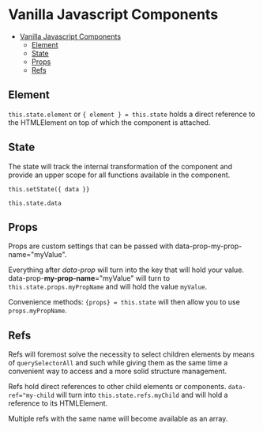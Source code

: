 # Vanilla Javascript Components

- [Vanilla Javascript Components](#vanilla-javascript-components)
  - [Element](#element)
  - [State](#state)
  - [Props](#props)
  - [Refs](#refs)

## Element

```this.state.element``` or ```{ element } = this.state``` holds a direct reference to the HTMLElement on top of which the component is attached.

## State

The state will track the internal transformation of the component and provide an upper scope for all functions available in the component.

```this.setState({ data }}```

```this.state.data```

## Props

Props are custom settings that can be passed with data-prop-my-prop-name="myValue".

Everything after *data-prop* will turn into the key that will hold your value.
data-prop-**my-prop-name**="myValue" will turn to ```this.state.props.myPropName``` and will hold the value ```myValue```.

Convenience methods:
```{props} = this.state``` will then allow you to use ```props.myPropName```.

## Refs

Refs will foremost solve the necessity to select children elements by means of ```querySelectorAll``` and such while giving them as the same time a convenient way to access and a more solid structure management.

Refs hold direct references to other child elements or components.
```data-ref="my-child``` will turn into ```this.state.refs.myChild``` and will hold a reference to its HTMLElement.

Multiple refs with the same name will become available as an array.
